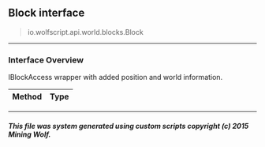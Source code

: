 ## Block __interface__

>io.wolfscript.api.world.blocks.Block

---

### Interface Overview

IBlockAccess wrapper with added position and world information.

Method | Type   
--- | :--- 



---



##### This file was system generated using custom scripts copyright (c) 2015 Mining Wolf.
	


